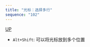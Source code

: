 ```yaml
---
title: "光标：选择多行"
sequence: "102"
---
```


[UP](/ide/intellij-idea-index.html)


- `Alt+Shift`: 可以将光标放到多个位置
